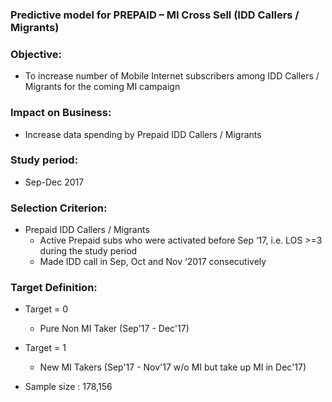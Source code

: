 ### Predictive model for PREPAID – MI Cross Sell (IDD Callers / Migrants) 

### Objective: 
- To increase number of Mobile Internet subscribers among IDD Callers / Migrants for the coming MI campaign 

### Impact on Business:
- Increase data spending by Prepaid IDD Callers / Migrants 


### Study period:
- Sep-Dec 2017


### Selection Criterion:

- Prepaid IDD Callers / Migrants 
    - Active Prepaid subs who were activated before Sep ‘17, i.e. LOS >=3 during the study period
    - Made IDD call in Sep, Oct and Nov ‘2017 consecutively


### Target Definition: 

- Target = 0
    - Pure Non MI Taker (Sep'17 - Dec'17)
    
    
- Target = 1
    - New MI Takers (Sep'17 - Nov'17 w/o MI but take up MI in Dec'17)


- Sample size : 178,156 
